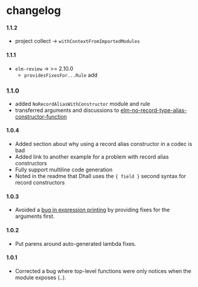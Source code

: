 # changelog

#### 1.1.2

  - project collect → `withContextFromImportedModules`

#### 1.1.1

  - `elm-review` → >= 2.10.0
      - `providesFixesFor...Rule` add

### 1.1.0

  - added `NoRecordAliasWithConstructor` module and rule
  - transferred arguments and discussions to [elm-no-record-type-alias-constructor-function](https://dark.elm.dmy.fr/packages/lue-bird/elm-no-record-type-alias-constructor-function)

#### 1.0.4

  - Added section about why using a record alias constructor in a codec is bad
  - Added link to another example for a problem with record alias constructors
  - Fully support multiline code generation
  - Noted in the readme that Dhall uses the `{ field }` second syntax for record constructors

#### 1.0.3

  - Avoided a [bug in expression printing](https://github.com/the-sett/elm-syntax-dsl/issues/32) by providing fixes for the arguments first.

#### 1.0.2

  - Put parens around auto-generated lambda fixes.

#### 1.0.1

  - Corrected a bug where top-level functions were only notices when the module exposes (..).
